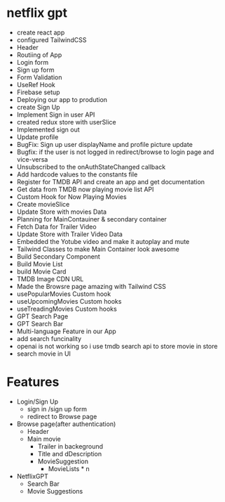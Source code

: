 # netflix gpt

- create react app
- configured TailwindCSS
- Header
- Routiing of App
- Login form
- Sign up form
- Form Validation
- UseRef Hook
- Firebase setup
- Deploying our app to prodution
- create Sign Up
- Implement Sign in user API
- created redux store with userSlice
- Implemented sign out
- Update profile
- BugFix: Sign up user displayName and profile picture update
- Bugfix: if the user is not logged in redirect/browse to login page and vice-versa
- Unsubscribed to the onAuthStateChanged callback
- Add hardcode values to the constants file
- Register for TMDB API and create an app and get documentation
- Get data from TMDB now playing movie list API
- Custom Hook for Now Playing Movies
- Create movieSlice
- Update Store with movies Data
- Planning for MainContauiner & secondary container
- Fetch Data for Trailer Video
- Update Store with Trailer Video Data
- Embedded the Yotube video and make it autoplay and mute
- Tailwind Classes to make Main Container look awesome
- Build Secondary Component
- Build Movie List
- build Movie Card
- TMDB Image CDN URL
- Made the Browsre page amazing with Tailwind CSS
- usePopularMovies Custom hook
- useUpcomingMovies Custom hooks
- useTreadingMovies Custom hooks
- GPT Search Page
- GPT Search Bar
- Multi-language Feature in our App
- add search funcinality
- openai is not working so i use tmdb search api to store movie in store
- search movie in UI

# Features

- Login/Sign Up
  - sign in /sign up form
  - redirect to Browse page
- Browse page(after authentication)
  - Header
  - Main movie
    - Trailer in backeground
    - Title and dDescription
    - MovieSuggestion
      - MovieLists \* n
- NetflixGPT
  - Search Bar
  - Movie Suggestions
